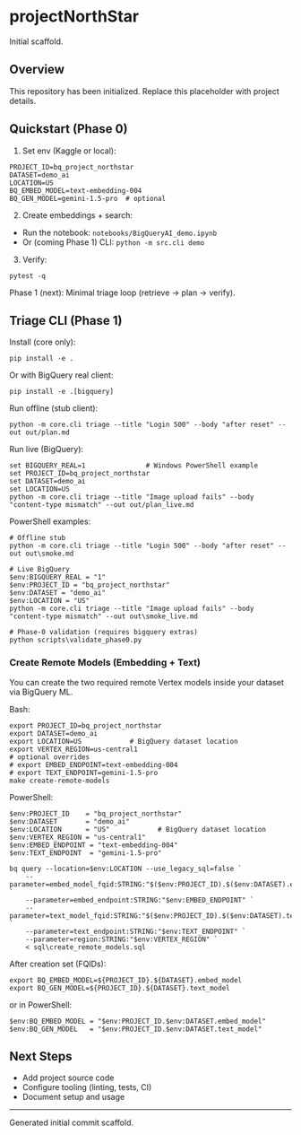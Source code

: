 # projectNorthStar

Initial scaffold.

## Overview

This repository has been initialized. Replace this placeholder with project details.

## Quickstart (Phase 0)
1) Set env (Kaggle or local):
```
PROJECT_ID=bq_project_northstar
DATASET=demo_ai
LOCATION=US
BQ_EMBED_MODEL=text-embedding-004
BQ_GEN_MODEL=gemini-1.5-pro  # optional
```
2) Create embeddings + search:
- Run the notebook: `notebooks/BigQueryAI_demo.ipynb`
- Or (coming Phase 1) CLI: `python -m src.cli demo`

3) Verify:
```
pytest -q
```

Phase 1 (next): Minimal triage loop (retrieve → plan → verify).

## Triage CLI (Phase 1)

Install (core only):
```
pip install -e .
```
Or with BigQuery real client:
```
pip install -e .[bigquery]
```

Run offline (stub client):
```
python -m core.cli triage --title "Login 500" --body "after reset" --out out/plan.md
```

Run live (BigQuery):
```
set BIGQUERY_REAL=1               # Windows PowerShell example
set PROJECT_ID=bq_project_northstar
set DATASET=demo_ai
set LOCATION=US
python -m core.cli triage --title "Image upload fails" --body "content-type mismatch" --out out/plan_live.md
```

PowerShell examples:
```
# Offline stub
python -m core.cli triage --title "Login 500" --body "after reset" --out out\smoke.md

# Live BigQuery
$env:BIGQUERY_REAL = "1"
$env:PROJECT_ID = "bq_project_northstar"
$env:DATASET = "demo_ai"
$env:LOCATION = "US"
python -m core.cli triage --title "Image upload fails" --body "content-type mismatch" --out out\smoke_live.md

# Phase-0 validation (requires bigquery extras)
python scripts\validate_phase0.py
```

### Create Remote Models (Embedding + Text)

You can create the two required remote Vertex models inside your dataset via BigQuery ML.

Bash:
```
export PROJECT_ID=bq_project_northstar
export DATASET=demo_ai
export LOCATION=US            # BigQuery dataset location
export VERTEX_REGION=us-central1
# optional overrides
# export EMBED_ENDPOINT=text-embedding-004
# export TEXT_ENDPOINT=gemini-1.5-pro
make create-remote-models
```

PowerShell:
```
$env:PROJECT_ID    = "bq_project_northstar"
$env:DATASET       = "demo_ai"
$env:LOCATION      = "US"            # BigQuery dataset location
$env:VERTEX_REGION = "us-central1"
$env:EMBED_ENDPOINT = "text-embedding-004"
$env:TEXT_ENDPOINT  = "gemini-1.5-pro"

bq query --location=$env:LOCATION --use_legacy_sql=false `
	--parameter=embed_model_fqid:STRING:"$($env:PROJECT_ID).$($env:DATASET).embed_model" `
	--parameter=embed_endpoint:STRING:"$env:EMBED_ENDPOINT" `
	--parameter=text_model_fqid:STRING:"$($env:PROJECT_ID).$($env:DATASET).text_model" `
	--parameter=text_endpoint:STRING:"$env:TEXT_ENDPOINT" `
	--parameter=region:STRING:"$env:VERTEX_REGION" `
	< sql\create_remote_models.sql
```

After creation set (FQIDs):
```
export BQ_EMBED_MODEL=${PROJECT_ID}.${DATASET}.embed_model
export BQ_GEN_MODEL=${PROJECT_ID}.${DATASET}.text_model
```
or in PowerShell:
```
$env:BQ_EMBED_MODEL = "$env:PROJECT_ID.$env:DATASET.embed_model"
$env:BQ_GEN_MODEL   = "$env:PROJECT_ID.$env:DATASET.text_model"
```

## Next Steps
- Add project source code
- Configure tooling (linting, tests, CI)
- Document setup and usage

---
Generated initial commit scaffold.
